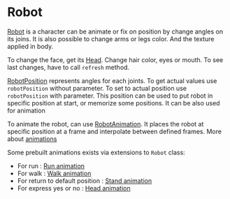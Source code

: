 # Robot

[Robot](../../../main/java/fr/jhelp/engine/scene/geom/robot/Robot.kt) is a character can be animate or fix on position by change angles on its joins.
It is also possible to change arms or legs color. And the texture applied in body.

To change the face, get its [Head](../../../main/java/fr/jhelp/engine/scene/geom/robot/Head.kt).
Change hair color, eyes or mouth. To see last changes, have to call `refresh` method.

[RobotPosition](../../../main/java/fr/jhelp/engine/scene/geom/robot/RobotPosition.kt) represents angles for each joints.
To get actual values use `robotPosition` without parameter.
To set to actual position use `robotPosition` with parameter.
This position can be used to put robot in specific position at start, or memorize some positions.
It can be also used for animation 

To animate the robot, can use [RobotAnimation](../../../main/java/fr/jhelp/engine/scene/geom/robot/RobotAnimation.kt).
It places the robot at specific position at a frame and interpolate between defined frames. More about [animations](../../animations/Animations.md) 

Some prebuilt animations exists via extensions to `Robot` class:
* For run : [Run animation](../../../main/java/fr/jhelp/engine/scene/geom/robot/animation/RunAnimation.kt)
* For walk : [Walk animation](../../../main/java/fr/jhelp/engine/scene/geom/robot/animation/WalkAnimation.kt)
* For return to default position : [Stand animation](../../../main/java/fr/jhelp/engine/scene/geom/robot/animation/StandAnimation.kt)
* For express yes or no : [Head animation](../../../main/java/fr/jhelp/engine/scene/geom/robot/animation/HeadAnimations.kt)
